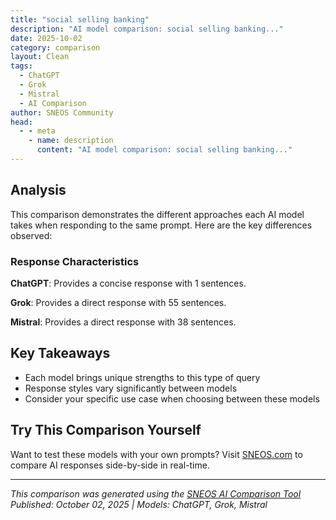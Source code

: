 ```yaml
---
title: "social selling banking"
description: "AI model comparison: social selling banking..."
date: 2025-10-02
category: comparison
layout: Clean
tags:
  - ChatGPT
  - Grok
  - Mistral
  - AI Comparison
author: SNEOS Community
head:
  - - meta
    - name: description
      content: "AI model comparison: social selling banking..."
---
```


<ChatComparison
  title="social selling banking"
  prompt="social selling banking"
  :responses='{"ChatGPT": "Social selling in the banking sector is a strategy that involves leveraging social media platforms and online networking to connect with potential clients, build relationships, and ultimately drive sales and customer engagement. Here are some key aspects and strategies for effective social selling in banking:\n\n### Key Aspects of Social Selling in Banking\n\n1. **Building a Personal Brand**: \n - Bank professionals, such as financial advisors or relationship managers, can create a personal brand that reflects their expertise and values. This helps to establish credibility and trust with potential customers.\n\n2. **Identifying Target Audience**:\n - Use social media analytics to identify and understand the target demographic. This includes knowing where your audience spends time online and their preferences.\n\n3. **Content Sharing**:\n - Share valuable content that addresses the financial needs and concerns of your audience. This can include articles, infographics, videos, and webinars on topics like savings, investments, mortgages, and financial planning.\n\n4. **Engagement**:\n - Actively engage with your audience through comments, messages, and discussions. Answer questions, provide insights, and participate in relevant conversations to build rapport.\n\n5. **Lead Generation**:\n - Use social media to generate leads through targeted advertising, promoting special offers, or inviting users to financial webinars and workshops.\n\n6. **Networking**:\n - Connect with other professionals in the industry, local businesses, and potential customers. Attend virtual events and engage in groups or forums related to finance and banking.\n\n7. **Social Listening**:\n - Monitor social media conversations to understand customer sentiments and trends. This helps in addressing customer concerns and tailoring services accordingly.\n\n8. **Utilizing Influencers**:\n - Collaborate with financial influencers or thought leaders who can help amplify your message and reach a wider audience.\n\n9. **Compliance and Regulations**:\n - Ensure that all social selling endeavors comply with the regulatory requirements of the banking industry, such as confidentiality, data protection, and marketing regulations.\n\n### Popular Platforms for Social Selling in Banking\n\n- **LinkedIn**: Ideal for B2B interactions, networking, and sharing professional content.\n- **Facebook**: Good for community building and targeting specific demographics with ads.\n- **Twitter**: Useful for real-time updates, customer service, and engaging in conversations.\n- **Instagram**: Effective for visual storytelling, showcasing success stories, and brand personality.\n- **YouTube**: Great for educational content and tutorials on financial products and services.\n\n### Challenges in Social Selling for Banking\n\n- **Regulatory Compliance**: Navigating strict regulations in the banking industry can be challenging.\n- **Trust and Reputation**: Building trust through social media can take time, especially in an industry where trust is paramount.\n- **Content Creation**: Developing compelling and compliant content can be resource-intensive.\n\n### Conclusion\n\nSocial selling in banking is a powerful strategy that can enhance customer relationships and drive sales. By effectively utilizing social media, banking professionals can create more personalized experiences for their clients, leading to increased loyalty and satisfaction. As the digital landscape continues to evolve, those in the banking sector who adopt social selling will likely have a competitive edge.", "Grok": "Social selling in banking refers to the use of social media platforms and digital channels to build relationships, establish trust, and engage with potential and existing customers to drive sales and business growth. Unlike traditional sales methods, social selling focuses on creating meaningful connections by sharing valuable content, providing personalized advice, and positioning bank representatives as trusted advisors.\n\n### Key Components of Social Selling in Banking:\n1. **Building a Personal Brand**:\n - Bank employees, especially relationship managers and financial advisors, leverage their personal social media profiles (e.g., LinkedIn, Twitter) to establish themselves as industry experts.\n - Sharing insights on financial trends, market updates, or tips on personal finance helps to build credibility and trust.\n\n2. **Engaging with Customers**:\n - Actively interacting with customers and prospects through comments, direct messages, and discussions on social platforms.\n - Providing quick responses to queries or concerns to enhance customer experience.\n\n3. **Content Sharing**:\n - Distributing relevant and educational content such as blog posts, whitepapers, infographics, or videos about banking products (e.g., loans, investments, savings accounts).\n - Tailoring content to address customer pain points or financial goals.\n\n4. **Targeting the Right Audience**:\n - Using social media tools to identify and connect with potential clients, such as small business owners, high-net-worth individuals, or first-time homebuyers.\n - Leveraging data and analytics to understand customer behavior and preferences.\n\n5. **Relationship-Driven Sales**:\n - Focusing on nurturing long-term relationships rather than immediate transactions.\n - Offering personalized financial advice or solutions based on a customer\u0027s needs and life stage.\n\n### Benefits of Social Selling for Banking:\n- **Increased Trust and Credibility**: Customers are more likely to do business with individuals or brands they trust, and social selling helps humanize banking services.\n- **Wider Reach**: Social media platforms allow banks to connect with a larger audience, including younger demographics like millennials and Gen Z.\n- **Cost-Effective Lead Generation**: Engaging with prospects online can reduce the cost of traditional marketing and sales efforts.\n- **Improved Customer Insights**: Social listening provides valuable feedback on customer needs, preferences, and pain points.\n- **Competitive Advantage**: Banks that effectively use social selling can differentiate themselves in a crowded market.\n\n### Best Practices for Social Selling in Banking:\n1. **Train Employees**: Equip staff with the skills and knowledge to engage in social selling while adhering to compliance and regulatory guidelines (e.g., data privacy, financial regulations).\n2. **Focus on LinkedIn**: LinkedIn is particularly effective for B2B relationships, networking with business owners, and sharing professional content.\n3. **Stay Compliant**: Ensure that all interactions and shared content comply with banking regulations (e.g., FINRA, SEC in the U.S., or local regulatory bodies).\n4. **Provide Value First**: Avoid overly promotional content; instead, focus on educating and solving customer problems.\n5. **Leverage Technology**: Use social selling tools like Hootsuite, Sprout Social, or LinkedIn Sales Navigator to manage relationships and track engagement.\n6. **Measure Success**: Track metrics such as engagement rates, lead generation, and conversion rates to evaluate the effectiveness of social selling strategies.\n\n### Challenges in Social Selling for Banking:\n- **Regulatory Constraints**: Banking is a highly regulated industry, and social media content must be carefully monitored to avoid violations.\n- **Data Privacy Concerns**: Handling sensitive customer information requires strict adherence to privacy laws (e.g., GDPR, CCPA).\n- **Time and Resource Investment**: Social selling requires consistent effort and time to build relationships and create content.\n- **Risk of Negative Feedback**: Public platforms can expose banks to criticism or negative reviews, which must be managed carefully.\n\n### Examples of Social Selling in Banking:\n- A financial advisor sharing a LinkedIn post about tips for saving for retirement, prompting followers to reach out for a consultation.\n- A bank using Twitter to answer customer queries in real-time, building trust and loyalty.\n- A mortgage lender creating Instagram Stories to showcase customer success stories or explain the home-buying process.\n\nSocial selling is becoming an essential strategy for banks to stay relevant in a digital-first world, especially as customers increasingly turn to online platforms for financial advice and services. By combining relationship-building with technology, banks can drive customer acquisition and retention effectively.", "Mistral": "Social selling in the banking industry involves leveraging social media platforms to build relationships, engage with customers, and ultimately drive sales. Here are some strategies and best practices for social selling in banking:\n\n### 1. **Build a Strong Online Presence**\n - **Professional Profiles:** Ensure that your LinkedIn, Twitter, and other professional profiles are up-to-date and reflect your expertise in banking.\n - **Content Creation:** Share valuable content such as articles, whitepapers, and industry insights that demonstrate your knowledge and thought leadership.\n\n### 2. **Engage with Your Audience**\n - **Respond to Comments:** Actively engage with comments and messages on your social media posts. This shows that you value your audience\u0027s input.\n - **Join Groups and Forums:** Participate in relevant LinkedIn groups, Facebook groups, and online forums to connect with potential clients and industry peers.\n\n### 3. **Leverage LinkedIn**\n - **Connections:** Connect with potential clients, industry leaders, and influencers. Personalize your connection requests to make them more meaningful.\n - **LinkedIn Sales Navigator:** Use this tool to find and engage with potential clients, track leads, and gain insights into your network.\n\n### 4. **Share Customer Success Stories**\n - **Case Studies:** Share success stories and case studies that highlight how your banking solutions have helped other clients.\n - **Testimonials:** Post testimonials from satisfied customers to build trust and credibility.\n\n### 5. **Use Social Listening Tools**\n - **Monitor Conversations:** Use tools like Hootsuite, Sprout Social, or Brand24 to monitor conversations about banking and financial services.\n - **Identify Opportunities:** Identify opportunities to engage with potential clients who are discussing relevant topics or expressing a need for banking services.\n\n### 6. **Host Webinars and Live Sessions**\n - **Educational Content:** Host webinars or live sessions on topics like financial planning, investment strategies, and banking trends.\n - **Q\u0026A Sessions:** Conduct Q\u0026A sessions to address common questions and concerns from your audience.\n\n### 7. **Collaborate with Influencers**\n - **Financial Influencers:** Collaborate with financial influencers and thought leaders to reach a wider audience.\n - **Guest Posts:** Write guest posts for influential blogs or websites to expand your reach.\n\n### 8. **Personalize Your Approach**\n - **Tailored Messages:** Personalize your messages and interactions to address the specific needs and interests of your potential clients.\n - **Follow-Up:** Follow up with leads promptly and consistently to build a strong relationship.\n\n### 9. **Measure and Analyze Performance**\n - **Analytics Tools:** Use analytics tools to track the performance of your social selling efforts.\n - **Adjust Strategies:** Continuously analyze your data and adjust your strategies based on what\u0027s working and what\u0027s not.\n\n### 10. **Compliance and Regulations**\n - **Regulatory Compliance:** Ensure that all your social media activities comply with banking regulations and guidelines.\n - **Transparency:** Maintain transparency in your communications and disclose any necessary information to build trust.\n\n### Tools and Platforms\n- **LinkedIn Sales Navigator:** For lead generation and relationship building.\n- **Hootsuite:** For social media management and monitoring.\n- **Sprout Social:** For social listening and engagement.\n- **Brand24:** For monitoring brand mentions and industry trends.\n\nBy implementing these strategies, banks can effectively use social selling to build stronger relationships with customers, generate leads, and drive business growth."}' 
  published-date="14:32"
/>

## Analysis

This comparison demonstrates the different approaches each AI model takes when responding to the same prompt. Here are the key differences observed:

### Response Characteristics

**ChatGPT**: Provides a concise response with 1 sentences. 

**Grok**: Provides a direct response with 55 sentences. 

**Mistral**: Provides a direct response with 38 sentences. 

## Key Takeaways

- Each model brings unique strengths to this type of query
- Response styles vary significantly between models
- Consider your specific use case when choosing between these models

## Try This Comparison Yourself

Want to test these models with your own prompts? Visit [SNEOS.com](https://sneos.com) to compare AI responses side-by-side in real-time.

---

*This comparison was generated using the [SNEOS AI Comparison Tool](https://sneos.com)*
*Published: October 02, 2025 | Models: ChatGPT, Grok, Mistral*

